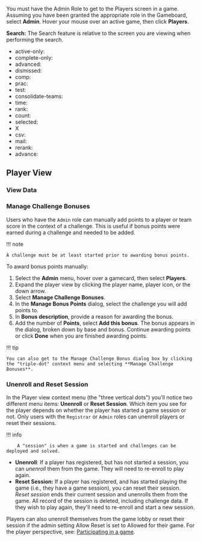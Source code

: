 You must have the Admin Role to get to the Players screen in a game. Assuming you have been granted the appropriate role in the Gameboard, select **Admin**. Hover your mouse over an active game, then click **Players**.

**Search:** The Search feature is relative to the screen you are viewing when performing the search.

- active-only:
- complete-only:
- advanced:
- dismissed:
- comp:
- prac:
- test:
- consolidate-teams:
- time:
- rank:
- count:
- selected:
- X
- csv:
- mail:
- rerank:
- advance:

## Player View

### View Data

### Manage Challenge Bonuses

Users who have the `Admin` role can manually add points to a player or team score in the context of a challenge. This is useful if bonus points were earned during a challenge and needed to be added.

!!! note

    A challenge must be at least started prior to awarding bonus points.

To award bonus points manually:

1. Select the **Admin** menu, hover over a gamecard, then select **Players**.
2. Expand the player view by clicking the player name, player icon, or the down arrow.
3. Select **Manage Challenge Bonuses**. 
4. In the **Manage Bonus Points** dialog, select the challenge you will add points to.
5. In **Bonus description**, provide a reason for awarding the bonus.
6. Add the number of **Points**, select **Add this bonus**. The bonus appears in the dialog, broken down by base and bonus. Continue awarding points or click **Done** when you are finished awarding points.

!!! tip

    You can also get to the Manage Challenge Bonus dialog box by clicking the "triple-dot" context menu and selecting **Manage Challenge Bonuses**.

### Unenroll and Reset Session

In the Player view context menu (the "three vertical dots") you'll notice two different menu items: **Unenroll** or **Reset Session**. Which item you see for the player depends on whether the player has started a game session or not. Only users with the `Registrar` or `Admin` roles can unenroll players or reset their sessions.

!!! info

        A "session" is when a game is started and challenges can be deployed and solved.

- **Unenroll**: If a player has registered, but has not started a session, you can *unenroll* them from the game. They will need to re-enroll to play again.
- **Reset Session:** If a player has registered, and has started playing the game (i.e., they have a game session), you can reset their session. *Reset session* ends their current session and unenrolls them from the game. All record of the session is deleted, including challenge data. If they wish to play again, they'll need to re-enroll and start a new session.

Players can also unenroll themselves from the game lobby or reset their session if the admin setting Allow Reset is set to Allowed for their game. For the player perspective, see: [Participating in a game](participating.md).